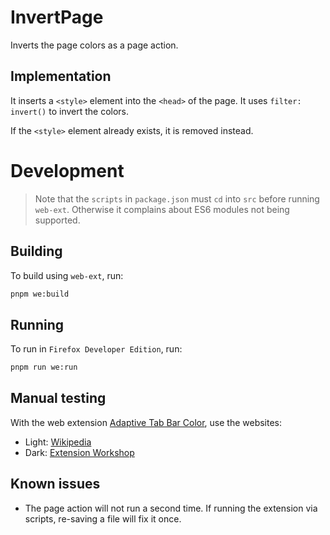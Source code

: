 # InvertPage

Inverts the page colors as a page action.

## Implementation

It inserts a `<style>` element into the `<head>` of the page. It uses `filter: invert()` to invert the colors.

If the `<style>` element already exists, it is removed instead.

# Development

> Note that the `scripts` in `package.json` must `cd` into `src` before running `web-ext`. Otherwise it complains about ES6 modules not being supported.

## Building

To build using `web-ext`, run:

```bash
pnpm we:build
```

## Running

To run in `Firefox Developer Edition`, run:

```bash
pnpm run we:run
```

## Manual testing

With the web extension [Adaptive Tab Bar Color](https://addons.mozilla.org/en-US/firefox/addon/adaptive-tab-bar-colour/), use the websites:

- Light: [Wikipedia](https://wikipedia.org/)
- Dark: [Extension Workshop](https://extensionworkshop.com/)

## Known issues

- The page action will not run a second time. If running the extension via scripts, re-saving a file will fix it once.